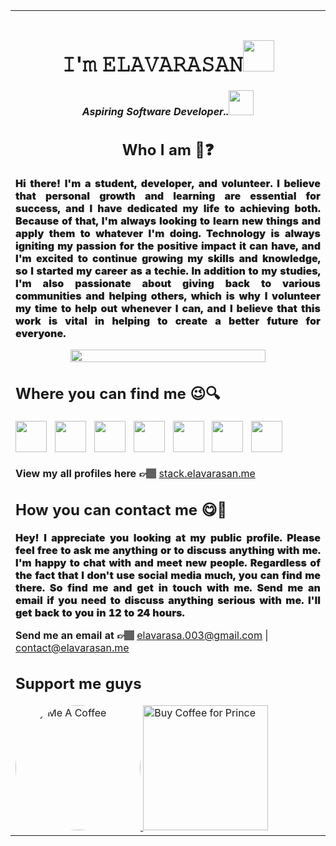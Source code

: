 <div align="center">

<table>
<tr>
<td>
<div align="center">

# 𝙸'𝚖 𝙴𝙻𝙰𝚅𝙰𝚁𝙰𝚂𝙰𝙽<img src="https://media.giphy.com/media/12oufCB0MyZ1Go/giphy.gif" width="50">

#### <p align="center"><em>Aspiring Software Developer..</a><img src="https://media.giphy.com/media/WUlplcMpOCEmTGBtBW/giphy.gif" width="40"></em></p>

<h2> Who I am 🤔❓</h2>

  <p style="  text-align: justify; font-weight:900">Hi there! I'm a student, developer, and  volunteer. I believe that personal growth and learning are essential for success, and I have dedicated my life to achieving both. Because of that, I'm always looking to learn new things and apply them to whatever I'm doing. Technology is always igniting my passion for the positive impact it can have, and I'm excited to continue growing my skills and knowledge, so I started my career as a techie. In addition to my studies, I'm also passionate about giving back to various communities and helping others, which is why I volunteer my time to help out whenever I can, and I believe that this work is vital in helping to create a better future for everyone.  
</p>
<a href="https://elavarasan.me"><img src="./github-metrics.svg" width="80%">
</a>
</div>
</div>


<h2>Where you can find me 😉🔍</h2>
    <a href="https://hashnode.com/@elavarasan"><img src="https://ghmd.dileepabandara.dev/widgets/blog/dark/hashnode.png" height=50px weight=50px></img></a> &nbsp
    <a href="https://www.linkedin.com/in/elavarasa003/"><img src="https://ghmd.dileepabandara.dev/widgets/social/dark/linkedin.png" height=50px weight=50px></img></a> &nbsp
    <a href="https://twitter.com/follow_prince_"><img src="https://ghmd.dileepabandara.dev/widgets/social/dark/twitter.png" height=50px weight=50px></img></a> &nbsp
    <a href="https://www.youtube.com/@follow-prince"><img src="https://ghmd.dileepabandara.dev/widgets/social/dark/youtube.png" height=50px weight=50px></img></a> &nbsp
    <a href="https://t.me/follow-prince"><img src="https://ghmd.dileepabandara.dev/widgets/social/dark/telegram.png" height=50px weight=50px></img></a> &nbsp
    <a href="https://www.facebook.com/elavarasa003"><img src="https://ghmd.dileepabandara.dev/widgets/social/dark/facebook.png" height=50px weight=50px></img></a> &nbsp
    <a href="https://instagram.com/follow.prince"><img src="https://ghmd.dileepabandara.dev/widgets/social/dark/instagram.png" height=50px weight=50px></img></a> &nbsp
    </br></br>
    <b>View my all profiles here 👉🏽</b> <a href="https://stack.elavarasan.me"> stack.elavarasan.me</a>
    <h2>How you can contact me 😋📧</h2>
    <p style="text-align: justify; font-weight:900" >Hey! I appreciate you looking at my public profile. Please feel free to ask me anything or to discuss anything with me. I'm happy to chat with and meet new people. Regardless of the fact that I don't use social media much, you can find me there. So find me and get in touch with me. Send me an email if you need to discuss anything serious with me. I'll get back to you in 12 to 24 hours.</p>
    <b>Send me an email at 👉🏽</b> <a href="mailto:elavarasa.003@gmail.com"> elavarasa.003@gmail.com</a> | <a href="mailto:contact@elavarasan.me"> contact@elavarasan.me</a>

## Support me guys
<div>
<a href="https://www.buymeacoffee.com/follow.prince" target="_blank"><img src="https://cdn.buymeacoffee.com/buttons/default-orange.png" alt="Buy Me A Coffee"  width="200" style="border-radius:150px" /> <a href='https://ko-fi.com/follow_prince' target='_blank'><img width="200" src='https://cdn.ko-fi.com/cdn/kofi3.png?v=2' alt='Buy Coffee for Prince' />
</a>
</div>

</td>
</tr>
</table>
</div>
